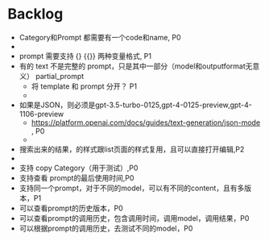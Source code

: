 # Backlog

- Category和Prompt 都需要有一个code和name, P0
- 
- prompt 需要支持 {}  {{}} 两种变量格式, P1
- 有的 text 不是完整的 prompt，只是其中一部分（model和outputformat无意义） partial_prompt
  - 将 template 和 prompt 分开？ P1
  - 
- 如果是JSON，则必须是gpt-3.5-turbo-0125,gpt-4-0125-preview,gpt-4-1106-preview
  - https://platform.openai.com/docs/guides/text-generation/json-mode , P0
  - 
- 搜索出来的结果，的样式跟list页面的样式复用，且可以直接打开编辑,P2
- 
- 支持 copy Category（用于测试）,P0
- 支持查看 prompt的最后使用时间,P0
- 支持同一个prompt，对于不同的model，可以有不同的content，且有多版本，P1
- 可以查看prompt的历史版本，P0
- 可以查看prompt的调用历史，包含调用时间，调用model，调用结果，P0
- 可以根据prompt的调用历史，去测试不同的model，P0